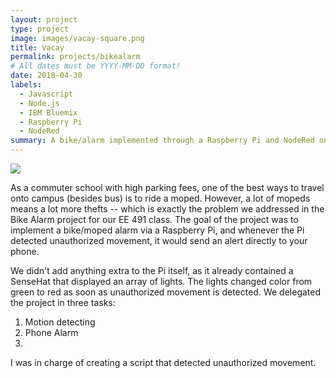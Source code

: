 ```yaml
---
layout: project
type: project
image: images/vacay-square.png
title: Vacay
permalink: projects/bikealarm
# All dates must be YYYY-MM-DD format!
date: 2018-04-30
labels:
  - Javascript
  - Node.js
  - IBM Bluemix
  - Raspberry Pi
  - NodeRed
summary: A bike/alarm implemented through a Raspberry Pi and NodeRed on IBM Bluemix for EE 491. 
---
```


<img class="ui medium right floated rounded image" src="../images/vacay-home-page.png">

As a commuter school with high parking fees, one of the best ways to travel onto campus 
(besides bus) is to ride a moped. However, a lot of mopeds means a lot more thefts -- 
which is exactly the problem we addressed in the Bike Alarm project for our EE 491 class.
The goal of the project was to implement a bike/moped alarm via a Raspberry Pi, and whenever 
the Pi detected unauthorized movement, it would send an alert directly to your phone.

We didn't add anything extra to the Pi itself, as it already contained a SenseHat that displayed
an array of lights. The lights changed color from green to red as soon as unauthorized movement is
detected. We delegated the project in three tasks: 
  <ol>
    <li> Motion detecting </li>
    <li> Phone Alarm </li>
    <li Testing </li> 
  </ol>

I was in charge of creating a script that detected unauthorized movement. 
